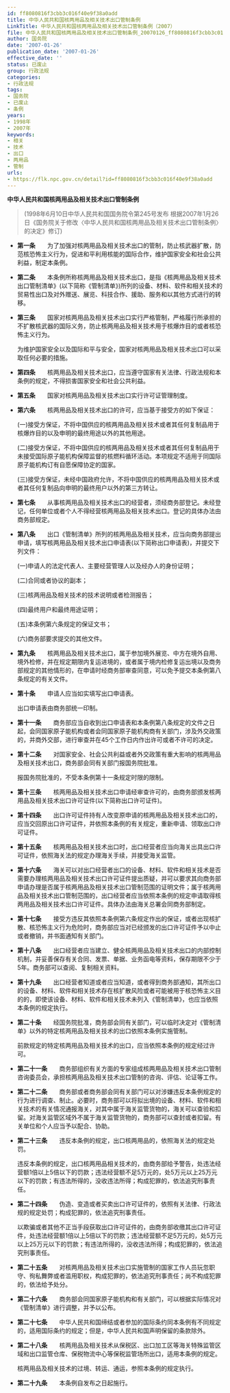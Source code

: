 ```yaml
---
id: ff8080816f3cbb3c016f40e9f38a0add
title: 中华人民共和国核两用品及相关技术出口管制条例
LinkTitle: 中华人民共和国核两用品及相关技术出口管制条例（2007）
file: 中华人民共和国核两用品及相关技术出口管制条例_20070126_ff8080816f3cbb3c016f40e9f38a0add.docx
author: 国务院
date: '2007-01-26'
publication_date: '2007-01-26'
effective_date: ''
status: 已废止
group: 行政法规
categories:
- 行政法规
tags:
- 国务院
- 已废止
- 条例
years:
- 1998年
- 2007年
keywords:
- 相关
- 技术
- 出口
- 两用品
- 管制
urls:
- https://flk.npc.gov.cn/detail?id=ff8080816f3cbb3c016f40e9f38a0add
---
```


**中华人民共和国核两用品及相关技术出口管制条例**

> (1998年6月10日中华人民共和国国务院令第245号发布 根据2007年1月26日《国务院关于修改〈中华人民共和国核两用品及相关技术出口管制条例〉的决定》修订)

- **第一条**　　为了加强对核两用品及相关技术出口的管制，防止核武器扩散，防范核恐怖主义行为，促进和平利用核能的国际合作，维护国家安全和社会公共利益，制定本条例。

- **第二条**　　本条例所称核两用品及相关技术出口，是指《核两用品及相关技术出口管制清单》(以下简称《管制清单》)所列的设备、材料、软件和相关技术的贸易性出口及对外赠送、展览、科技合作、援助、服务和以其他方式进行的转移。

- **第三条**　　国家对核两用品及相关技术出口实行严格管制，严格履行所承担的不扩散核武器的国际义务，防止核两用品及相关技术用于核爆炸目的或者核恐怖主义行为。

  为维护国家安全以及国际和平与安全，国家对核两用品及相关技术出口可以采取任何必要的措施。

- **第四条**　　核两用品及相关技术出口，应当遵守国家有关法律、行政法规和本条例的规定，不得损害国家安全和社会公共利益。

- **第五条**　　国家对核两用品及相关技术出口实行许可证管理制度。

- **第六条**　　核两用品及相关技术出口的许可，应当基于接受方的如下保证：

  (一)接受方保证，不将中国供应的核两用品及相关技术或者其任何复制品用于核爆炸目的以及申明的最终用途以外的其他用途。

  (二)接受方保证，不将中国供应的核两用品及相关技术或者其任何复制品用于未接受国际原子能机构保障监督的核燃料循环活动。本项规定不适用于同国际原子能机构订有自愿保障协定的国家。

  (三)接受方保证，未经中国政府允许，不将中国供应的核两用品及相关技术或者其任何复制品向申明的最终用户以外的第三方转让。

- **第七条**　　从事核两用品及相关技术出口的经营者，须经商务部登记。未经登记，任何单位或者个人不得经营核两用品及相关技术出口。登记的具体办法由商务部规定。

- **第八条**　　出口《管制清单》所列的核两用品及相关技术，应当向商务部提出申请，填写核两用品及相关技术出口申请表(以下简称出口申请表)，并提交下列文件：

  (一)申请人的法定代表人、主要经营管理人以及经办人的身份证明；

  (二)合同或者协议的副本；

  (三)核两用品及相关技术的技术说明或者检测报告；

  (四)最终用户和最终用途证明；

  (五)本条例第六条规定的保证文书；

  (六)商务部要求提交的其他文件。

- **第九条**　　核两用品及相关技术出口，属于参加境外展览、中方在境外自用、境外检修，并在规定期限内复运进境的，或者属于境内检修复运出境以及商务部规定的其他情形的，在申请时经商务部审查同意，可以免予提交本条例第八条规定的有关文件。

- **第十条**　　申请人应当如实填写出口申请表。

  出口申请表由商务部统一印制。

- **第十一条**　　商务部应当自收到出口申请表和本条例第八条规定的文件之日起，会同国家原子能机构或者会同国家原子能机构商有关部门，涉及外交政策的，并商外交部，进行审查并在45个工作日内作出许可或者不许可的决定。

- **第十二条**　　对国家安全、社会公共利益或者外交政策有重大影响的核两用品及相关技术出口，商务部会同有关部门报国务院批准。

  报国务院批准的，不受本条例第十一条规定时限的限制。

- **第十三条**　　核两用品及相关技术出口申请经审查许可的，由商务部颁发核两用品及相关技术出口许可证件(以下简称出口许可证件)。

- **第十四条**　　出口许可证件持有人改变原申请的核两用品及相关技术出口的，应当交回原出口许可证件，并依照本条例的有关规定，重新申请、领取出口许可证件。

- **第十五条**　　核两用品及相关技术出口时，出口经营者应当向海关出具出口许可证件，依照海关法的规定办理海关手续，并接受海关监管。

- **第十六条**　　海关可以对出口经营者出口的设备、材料、软件和相关技术是否需要办理核两用品及相关技术出口许可证件提出质疑，并可以要求其向商务部申请办理是否属于核两用品及相关技术出口管制范围的证明文件；属于核两用品及相关技术出口管制范围的，出口经营者应当依照本条例的规定申请取得核两用品及相关技术出口许可证件。具体办法由海关总署会同商务部制定。

- **第十七条**　　接受方违反其依照本条例第六条规定作出的保证，或者出现核扩散、核恐怖主义行为危险时，商务部应当对已经颁发的出口许可证件予以中止或者撤销，并书面通知有关部门。

- **第十八条**　　出口经营者应当建立、健全核两用品及相关技术出口的内部控制机制，并妥善保存有关合同、发票、单据、业务函电等资料，保存期限不少于5年。商务部可以查阅、复制相关资料。

- **第十九条**　　出口经营者知道或者应当知道，或者得到商务部通知，其所出口的设备、材料、软件和相关技术存在核扩散风险或者可能被用于核恐怖主义目的的，即使该设备、材料、软件和相关技术未列入《管制清单》，也应当依照本条例的规定执行。

- **第二十条**　　经国务院批准，商务部会同有关部门，可以临时决定对《管制清单》以外的特定核两用品及相关技术的出口依照本条例实施管制。

  前款规定的特定核两用品及相关技术的出口，应当依照本条例的规定经过许可。

- **第二十一条**　　商务部组织有关方面的专家组成核两用品及相关技术出口管制咨询委员会，承担核两用品及相关技术出口管制的咨询、评估、论证等工作。

- **第二十二条**　　商务部或者商务部会同有关部门可以对涉嫌违反本条例规定的行为进行调查、制止。必要时，商务部可以将拟出境的设备、材料、软件和相关技术的有关情况通报海关，对其中属于海关监管货物的，海关可以查验和扣留。对海关监管区域外不属于海关监管货物的，商务部可以查封或者扣留。有关单位和个人应当予以配合、协助。

- **第二十三条**　　违反本条例的规定，出口核两用品的，依照海关法的规定处罚。

  违反本条例的规定，出口核两用品相关技术的，由商务部给予警告，处违法经营额1倍以上5倍以下的罚款；违法经营额不足5万元的，处5万元以上25万元以下的罚款；有违法所得的，没收违法所得；构成犯罪的，依法追究刑事责任。

- **第二十四条**　　伪造、变造或者买卖出口许可证件的，依照有关法律、行政法规的规定处罚；构成犯罪的，依法追究刑事责任。

  以欺骗或者其他不正当手段获取出口许可证件的，由商务部收缴其出口许可证件，处违法经营额1倍以上5倍以下的罚款；违法经营额不足5万元的，处5万元以上25万元以下的罚款；有违法所得的，没收违法所得；构成犯罪的，依法追究刑事责任。

- **第二十五条**　　对核两用品及相关技术出口实施管制的国家工作人员玩忽职守、徇私舞弊或者滥用职权，构成犯罪的，依法追究刑事责任；尚不构成犯罪的，依法给予处分。

- **第二十六条**　　商务部会同国家原子能机构和有关部门，可以根据实际情况对《管制清单》进行调整，并予以公布。

- **第二十七条**　　中华人民共和国缔结或者参加的国际条约同本条例有不同规定的，适用国际条约的规定；但是，中华人民共和国声明保留的条款除外。

- **第二十八条**　　核两用品及相关技术从保税区、出口加工区等海关特殊监管区域和出口监管仓库、保税物流中心等保税监管场所出口，适用本条例的规定。

  核两用品及相关技术的过境、转运、通运，参照本条例的规定执行。

- **第二十九条**　　本条例自发布之日起施行。
